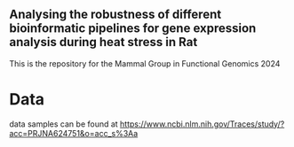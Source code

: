 ## Analysing the robustness of different bioinformatic pipelines for gene expression analysis during heat stress in Rat
This is the repository for the Mammal Group in Functional Genomics 2024
# Data
data samples can be found at https://www.ncbi.nlm.nih.gov/Traces/study/?acc=PRJNA624751&o=acc_s%3Aa

